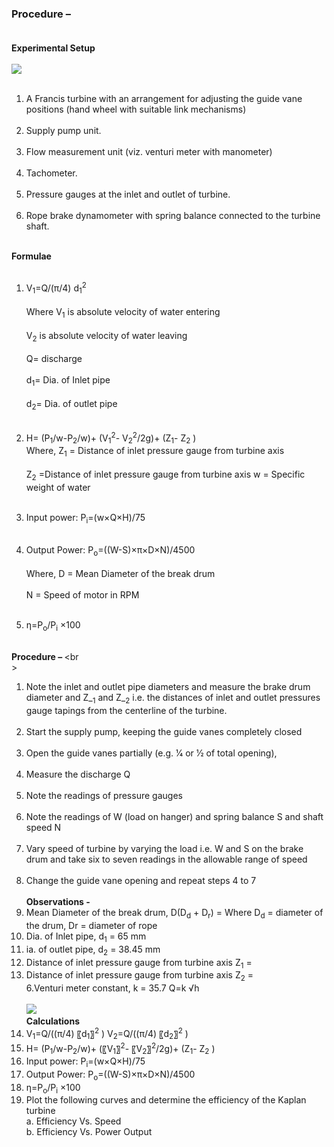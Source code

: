 ### Procedure – <br><br>
<b>	Experimental Setup</b><br><br>
<image src="images/image6.png"><br><br>
1.	A Francis turbine with an arrangement for adjusting the guide vane positions (hand wheel with suitable link mechanisms)<br><br>
2.	Supply pump unit.<br><br>
3.	Flow measurement unit (viz. venturi meter with manometer)<br><br>
4.	Tachometer.<br><br>
5.	Pressure gauges at the inlet and outlet of turbine.<br><br>
6.	Rope brake dynamometer with spring balance connected to the turbine shaft.<br><br>

<b>Formulae </b><br><br>
1.	V<sub>1</sub>=Q/(π/4) d<sub>1</sub><sup>2</sup> <br><br>
Where V<sub>1</sub> is absolute velocity of water entering<br><br>
V<sub>2</sub> is absolute velocity of water leaving<br><br>
Q= discharge<br><br>
d<sub>1</sub>= Dia. of Inlet pipe <br><br>
d<sub>2</sub>= Dia. of outlet pipe<br><br>
2. H= (P<sub>1</sub>/w-P<sub>2</sub>/w)+ (V<sub>1</sub><sup>2</sup>- V<sub>2</sub><sup>2</sup>/2g)+ (Z<sub>1</sub>- Z<sub>2</sub> )<br>
Where, Z<sub>1</sub> = Distance of inlet pressure gauge from turbine axis  <br><br>
Z<sub>2</sub>  =Distance of inlet pressure gauge from turbine axis 
w = Specific weight of water<br><br>

3. Input power: P<sub>i</sub>=(w×Q×H)/75 <br><br>
4. Output Power: P<sub>o</sub>=((W-S)×π×D×N)/4500<br><br>
Where, D = Mean Diameter of the break drum<br><br>
N = Speed of motor in RPM<br><br>

5. η=P<sub>o</sub>/P<sub>i</sub> ×100<br><br>

<b>	Procedure – </b><br<br>>
1. Note the inlet and outlet pipe diameters and measure the brake drum diameter and Z_<sub>1</sub> and Z_<sub>2</sub> i.e. the distances of inlet and outlet pressures gauge tapings from the centerline of the turbine.<br><br>
2. Start the supply pump, keeping the guide vanes completely closed<br><br>
3. Open the guide vanes partially (e.g.  1⁄4 or 1⁄2   of total opening),<br><br>
4. Measure the discharge Q <br><br>
5. Note the readings of pressure gauges<br><br>
6. Note the readings of W (load on hanger) and spring balance S and shaft speed N <br><br>
7. Vary speed of turbine by varying the load i.e. W and S on the brake drum and take six to seven readings in the allowable range of speed <br><br>
8. Change the guide vane opening and repeat steps 4 to 7 <br><br>
<b>Observations -</b>
1. Mean Diameter of the break drum, D(D<sub>d</sub> + D<sub>r</sub>) = 
Where D<sub>d</sub> = diameter of the drum, Dr = diameter of rope<br>
2. Dia. of Inlet pipe, d<sub>1</sub>  = 65 mm<br>
3. ia. of outlet pipe, d<sub>2</sub> = 38.45 mm<br>
4. Distance of inlet pressure gauge from turbine axis Z<sub>1</sub>  =<br>
5. Distance of inlet pressure gauge from turbine axis Z<sub>2</sub>  =<br>
6.Venturi meter constant,  k = 35.7  Q=k √h <br>  
<image src="images/L.PNG"><br>
<b> Calculations</b><br>
1. V<sub>1</sub>=Q/((π/4) 〖d<sub>1</sub>〗<sup>2</sup> )      V<sub>2</sub>=Q/((π/4) 〖d<sub>2</sub>〗<sup>2</sup> )<br>
2. H= (P<sub>1</sub>/w-P<sub>2</sub>/w)+ (〖V<sub>1</sub>〗<sup>2</sup>- 〖V<sub>2</sub>〗<sup>2</sup>/2g)+ (Z<sub>1</sub>- Z<sub>2</sub> )<br>
3. Input power: P<sub>i</sub>=(w×Q×H)/75 <br>
4. Output Power: P<sub>o</sub>=((W-S)×π×D×N)/4500<br>
5. η=P<sub>o</sub>/P<sub>i</sub> ×100<br>
6. Plot the following curves and determine the efficiency of the Kaplan turbine<br>
a. Efficiency Vs. Speed<br>
b. Efficiency Vs. Power Output